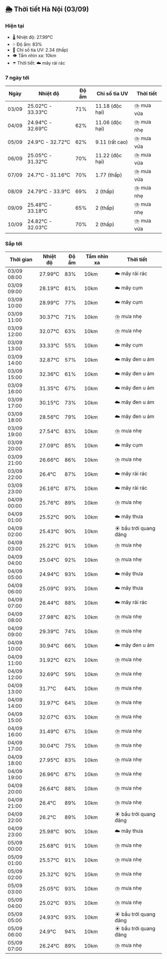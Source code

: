 ## 🌦️ Thời tiết Hà Nội (03/09)

### Hiện tại

- 🌡️ Nhiệt độ: 27.99℃
- 💦 Độ ẩm: 83%
- 🌟 Chỉ số tia UV: 2.34 (thấp)
- 👁️ Tầm nhìn xa: 10km
- ☂️ Thời tiết: ☁️ mây rải rác

### 7 ngày tới

| Ngày | Nhiệt độ | Độ ẩm | Chỉ số tia UV | Thời tiết |
| --- | --- | --- | --- | --- |
| 03/09 | 25.02℃ - 33.33℃ | 71% | 11.18 (độc hại) | ⛈️ mưa vừa |
| 04/09 | 24.94℃ - 32.69℃ | 62% | 11.06 (độc hại) | ⛈️ mưa nhẹ |
| 05/09 | 24.9℃ - 32.72℃ | 62% | 9.11 (rất cao) | ⛈️ mưa vừa |
| 06/09 | 25.05℃ - 31.32℃ | 70% | 11.22 (độc hại) | ⛈️ mưa vừa |
| 07/09 | 24.7℃ - 31.16℃ | 70% | 1.77 (thấp) | ⛈️ mưa vừa |
| 08/09 | 24.79℃ - 33.9℃ | 69% | 2 (thấp) | ⛈️ mưa nhẹ |
| 09/09 | 25.48℃ - 33.18℃ | 65% | 2 (thấp) | ⛈️ mưa nhẹ |
| 10/09 | 24.82℃ - 32.03℃ | 70% | 2 (thấp) | ⛈️ mưa vừa |

### Sắp tới

| Thời gian | Nhiệt độ | Độ ẩm | Tầm nhìn xa | Thời tiết |
| --- | --- | --- | --- | --- |
| 03/09 08:00 | 27.99℃ | 83% | 10km | ☁️ mây rải rác |
| 03/09 09:00 | 28.19℃ | 81% | 10km | ☁️ mây cụm |
| 03/09 10:00 | 28.99℃ | 77% | 10km | ☁️ mây cụm |
| 03/09 11:00 | 30.37℃ | 71% | 10km | ⛈️ mưa nhẹ |
| 03/09 12:00 | 32.07℃ | 63% | 10km | ⛈️ mưa nhẹ |
| 03/09 13:00 | 33.33℃ | 55% | 10km | ☁️ mây cụm |
| 03/09 14:00 | 32.87℃ | 57% | 10km | ☁️ mây đen u ám |
| 03/09 15:00 | 32.36℃ | 61% | 10km | ☁️ mây đen u ám |
| 03/09 16:00 | 31.35℃ | 67% | 10km | ☁️ mây đen u ám |
| 03/09 17:00 | 30.15℃ | 73% | 10km | ☁️ mây đen u ám |
| 03/09 18:00 | 28.56℃ | 79% | 10km | ☁️ mây đen u ám |
| 03/09 19:00 | 27.54℃ | 83% | 10km | ⛈️ mưa nhẹ |
| 03/09 20:00 | 27.09℃ | 85% | 10km | ☁️ mây cụm |
| 03/09 21:00 | 26.66℃ | 86% | 10km | ⛈️ mưa nhẹ |
| 03/09 22:00 | 26.4℃ | 87% | 10km | ☁️ mây rải rác |
| 03/09 23:00 | 26.16℃ | 87% | 10km | ☁️ mây rải rác |
| 04/09 00:00 | 25.76℃ | 89% | 10km | ⛈️ mưa nhẹ |
| 04/09 01:00 | 25.52℃ | 90% | 10km | ☁️ mây thưa |
| 04/09 02:00 | 25.43℃ | 90% | 10km | ☀️ bầu trời quang đãng |
| 04/09 03:00 | 25.22℃ | 91% | 10km | ⛈️ mưa nhẹ |
| 04/09 04:00 | 25.04℃ | 92% | 10km | ⛈️ mưa nhẹ |
| 04/09 05:00 | 24.94℃ | 93% | 10km | ☁️ mây thưa |
| 04/09 06:00 | 25.09℃ | 93% | 10km | ☁️ mây thưa |
| 04/09 07:00 | 26.44℃ | 88% | 10km | ☁️ mây rải rác |
| 04/09 08:00 | 27.98℃ | 82% | 10km | ⛈️ mưa nhẹ |
| 04/09 09:00 | 29.39℃ | 74% | 10km | ⛈️ mưa nhẹ |
| 04/09 10:00 | 30.94℃ | 66% | 10km | ☁️ mây đen u ám |
| 04/09 11:00 | 31.92℃ | 62% | 10km | ⛈️ mưa nhẹ |
| 04/09 12:00 | 32.69℃ | 59% | 10km | ⛈️ mưa nhẹ |
| 04/09 13:00 | 31.7℃ | 64% | 10km | ⛈️ mưa nhẹ |
| 04/09 14:00 | 31.97℃ | 64% | 10km | ⛈️ mưa nhẹ |
| 04/09 15:00 | 32.07℃ | 63% | 10km | ⛈️ mưa nhẹ |
| 04/09 16:00 | 31.49℃ | 67% | 10km | ⛈️ mưa nhẹ |
| 04/09 17:00 | 30.04℃ | 75% | 10km | ⛈️ mưa nhẹ |
| 04/09 18:00 | 27.95℃ | 83% | 10km | ⛈️ mưa nhẹ |
| 04/09 19:00 | 26.96℃ | 87% | 10km | ⛈️ mưa nhẹ |
| 04/09 20:00 | 26.64℃ | 88% | 10km | ⛈️ mưa nhẹ |
| 04/09 21:00 | 26.4℃ | 89% | 10km | ⛈️ mưa nhẹ |
| 04/09 22:00 | 26.2℃ | 89% | 10km | ☀️ bầu trời quang đãng |
| 04/09 23:00 | 25.98℃ | 90% | 10km | ☁️ mây thưa |
| 05/09 00:00 | 25.68℃ | 91% | 10km | ⛈️ mưa nhẹ |
| 05/09 01:00 | 25.57℃ | 91% | 10km | ⛈️ mưa nhẹ |
| 05/09 02:00 | 25.32℃ | 92% | 10km | ⛈️ mưa nhẹ |
| 05/09 03:00 | 25.05℃ | 93% | 10km | ⛈️ mưa nhẹ |
| 05/09 04:00 | 25.02℃ | 93% | 10km | ⛈️ mưa nhẹ |
| 05/09 05:00 | 24.93℃ | 93% | 10km | ☀️ bầu trời quang đãng |
| 05/09 06:00 | 24.9℃ | 94% | 10km | ☀️ bầu trời quang đãng |
| 05/09 07:00 | 26.24℃ | 89% | 10km | ⛈️ mưa nhẹ |
